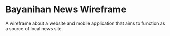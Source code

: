# Bayanihan News Wireframe

A wireframe about a website and mobile application that aims to function as a source of local news site. 
